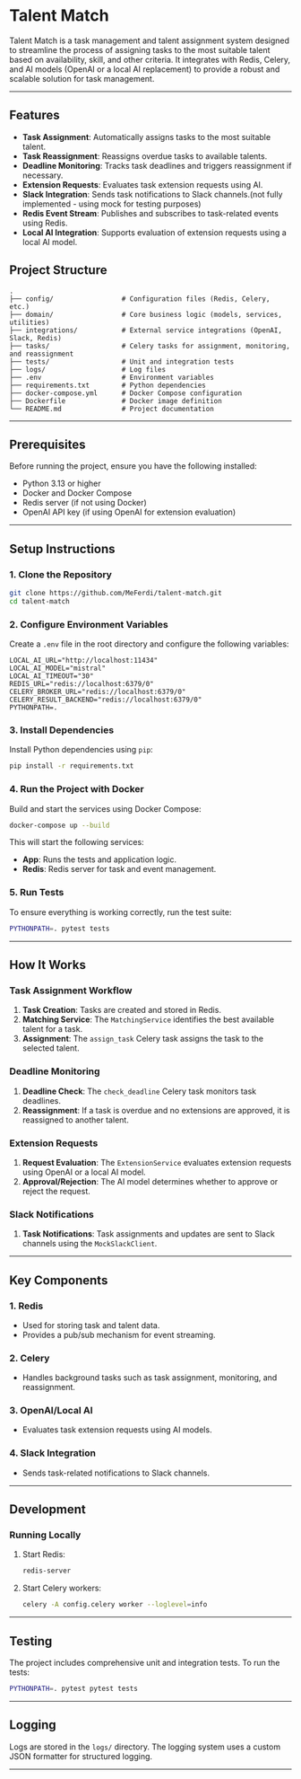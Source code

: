 # Talent Match

Talent Match is a task management and talent assignment system designed to streamline the process of assigning tasks to the most suitable talent based on availability, skill, and other criteria. It integrates with Redis, Celery, and AI models (OpenAI or a local AI replacement) to provide a robust and scalable solution for task management.

---

## Features

- **Task Assignment**: Automatically assigns tasks to the most suitable talent.
- **Task Reassignment**: Reassigns overdue tasks to available talents.
- **Deadline Monitoring**: Tracks task deadlines and triggers reassignment if necessary.
- **Extension Requests**: Evaluates task extension requests using AI.
- **Slack Integration**: Sends task notifications to Slack channels.(not fully implemented - using mock for testing purposes)
- **Redis Event Stream**: Publishes and subscribes to task-related events using Redis.
- **Local AI Integration**: Supports evaluation of extension requests using a local AI model.

## Project Structure

```
.
├── config/                 # Configuration files (Redis, Celery, etc.)
├── domain/                 # Core business logic (models, services, utilities)
├── integrations/           # External service integrations (OpenAI, Slack, Redis)
├── tasks/                  # Celery tasks for assignment, monitoring, and reassignment
├── tests/                  # Unit and integration tests
├── logs/                   # Log files
├── .env                    # Environment variables
├── requirements.txt        # Python dependencies
├── docker-compose.yml      # Docker Compose configuration
├── Dockerfile              # Docker image definition
└── README.md               # Project documentation
```

---

## Prerequisites

Before running the project, ensure you have the following installed:

- Python 3.13 or higher
- Docker and Docker Compose
- Redis server (if not using Docker)
- OpenAI API key (if using OpenAI for extension evaluation)

---

## Setup Instructions

### 1. Clone the Repository

```bash
git clone https://github.com/MeFerdi/talent-match.git
cd talent-match
```

### 2. Configure Environment Variables

Create a `.env` file in the root directory and configure the following variables:

```env
LOCAL_AI_URL="http://localhost:11434"
LOCAL_AI_MODEL="mistral"
LOCAL_AI_TIMEOUT="30"
REDIS_URL="redis://localhost:6379/0"
CELERY_BROKER_URL="redis://localhost:6379/0"
CELERY_RESULT_BACKEND="redis://localhost:6379/0"
PYTHONPATH=.
```

### 3. Install Dependencies

Install Python dependencies using `pip`:

```bash
pip install -r requirements.txt
```

### 4. Run the Project with Docker

Build and start the services using Docker Compose:

```bash
docker-compose up --build
```

This will start the following services:
- **App**: Runs the tests and application logic.
- **Redis**: Redis server for task and event management.

### 5. Run Tests

To ensure everything is working correctly, run the test suite:

```bash
PYTHONPATH=. pytest tests
```

---

## How It Works

### Task Assignment Workflow

1. **Task Creation**: Tasks are created and stored in Redis.
2. **Matching Service**: The `MatchingService` identifies the best available talent for a task.
3. **Assignment**: The `assign_task` Celery task assigns the task to the selected talent.

### Deadline Monitoring

1. **Deadline Check**: The `check_deadline` Celery task monitors task deadlines.
2. **Reassignment**: If a task is overdue and no extensions are approved, it is reassigned to another talent.

### Extension Requests

1. **Request Evaluation**: The `ExtensionService` evaluates extension requests using OpenAI or a local AI model.
2. **Approval/Rejection**: The AI model determines whether to approve or reject the request.

### Slack Notifications

1. **Task Notifications**: Task assignments and updates are sent to Slack channels using the `MockSlackClient`.

---

## Key Components

### 1. **Redis**
   - Used for storing task and talent data.
   - Provides a pub/sub mechanism for event streaming.

### 2. **Celery**
   - Handles background tasks such as task assignment, monitoring, and reassignment.

### 3. **OpenAI/Local AI**
   - Evaluates task extension requests using AI models.

### 4. **Slack Integration**
   - Sends task-related notifications to Slack channels.

---

## Development

### Running Locally

1. Start Redis:
   ```bash
   redis-server
   ```

2. Start Celery workers:
   ```bash
   celery -A config.celery worker --loglevel=info
   ```

---

## Testing

The project includes comprehensive unit and integration tests. To run the tests:

```bash
PYTHONPATH=. pytest pytest tests
```

---

## Logging

Logs are stored in the `logs/` directory. The logging system uses a custom JSON formatter for structured logging.

---